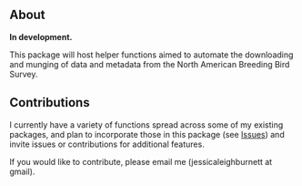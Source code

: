 ## About
**In development.**

This package will host helper functions aimed to automate the downloading and munging of data and metadata from the North American Breeding Bird Survey. 

## Contributions
I currently have a variety of functions spread across some of my existing packages, and plan to incorporate those in this package (see [Issues](https://github.com/TrashBirdEcology/bbsAssistant/issues)) and invite issues or contributions for additional features.

If you would like to contribute, please email me (jessicaleighburnett at gmail). 

